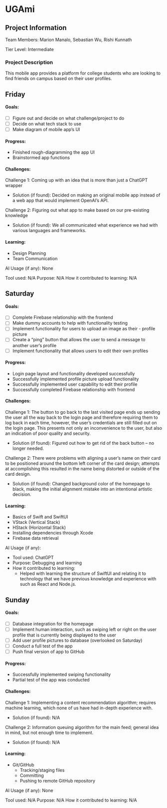 # UGAmi

## Project Information

Team Members: Marion Manalo, Sebastian Wu, Rishi Kunnath

Tier Level: Intermediate

### Project Description

This mobile app provides a platform for college students who are looking to find friends on campus based on their user profiles.






## Friday 

#### Goals:

- [ ] Figure out and decide on what challenge/project to do
- [ ] Decide on what tech stack to use
- [ ] Make diagram of mobile app’s UI

#### Progress:

- Finished rough-diagramming the app UI 
- Brainstormed app functions


#### Challenges:

Challenge 1: Coming up with an idea that is more than just a ChatGPT wrapper
   - Solution (if found): Decided on making an original mobile app instead of a web app that would implement OpenAI’s API.

Challenge 2: Figuring out what app to make based on our pre-existing knowledge
   - Solution (if found): We all communicated what experience we had with various languages and frameworks.


#### Learning:

- Design Planning
- Team Communication



AI Usage (if any): None

Tool used: N/A
Purpose: N/A
How it contributed to learning:
N/A






## Saturday 

#### Goals:

- [ ] Complete Firebase relationship with the frontend
- [ ] Make dummy accounts to help with functionality testing
- [ ] Implement functionality for users to upload an image as their - profile picture
- [ ] Create a “ping” button that allows the user to send a message to another user’s profile
- [ ] Implement functionality that allows users to edit their own profiles

#### Progress:

- Login page layout and functionality developed successfully
- Successfully implemented profile picture upload functionality
- Successfully implemented user capability to edit their profile
- Successfully completed Firebase relationship with frontend


#### Challenges:

Challenge 1: The button to go back to the last visited page ends up sending the user all the way back to the login page and therefore requiring them to log back in each time, however, the user’s credentials are still filled out on the login page.  This presents not only an inconvenience to the user, but also an indication of poor quality and security.
   - Solution (if found): Figured out how to get rid of the back button – no longer needed.

Challenge 2: There were problems with aligning a user’s name on their card to be positioned around the bottom left corner of the card design; attempts at accomplishing this resulted in the name being distorted or outside of the card design.
   - Solution (if found): Changed background color of the homepage to black, making the initial alignment mistake into an intentional artistic decision.



#### Learning:

- Basics of Swift and SwiftUI
- VStack (Vertical Stack)
- HStack (Horizontal Stack)
- Installing dependencies through Xcode
- Firebase data retrieval


AI Usage (if any):

- Tool used: ChatGPT
- Purpose: Debugging and learning
- How it contributed to learning:
    - Helped with learning the structure of SwiftUI and relating it to technology that we have previous knowledge and experience with such as React and Node.js.






## Sunday

#### Goals:

- [ ] Database integration for the homepage
- [ ] Implement human interaction, such as swiping left or right on the user profile that is currently being displayed to the user
- [ ] Add user profile pictures to database (overlooked on Saturday)
- [ ] Conduct a full test of the app
- [ ] Push final version of app to GitHub

#### Progress:

- Successfully implemented swiping functionality
- Partial test of the app was conducted


#### Challenges:

Challenge 1: Implementing a content recommendation algorithm; requires machine learning, which none of us have had in-depth experience with.
   - Solution (if found): N/A

Challenge 2: Information queuing algorithm for the main feed; general idea in mind, but not enough time to implement.
   - Solution (if found): N/A


#### Learning:

- Git/GitHub
    - Tracking/staging files
    - Committing
    - Pushing to remote GitHub repository


AI Usage (if any): None

Tool used: N/A
Purpose: N/A
How it contributed to learning: N/A